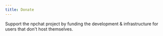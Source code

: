 ```yaml
---
title: Donate
---
```

Support the npchat project by funding the development & infrastructure for users that don't host themselves.